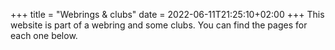 +++
title = "Webrings & clubs"
date = 2022-06-11T21:25:10+02:00
+++
This website is part of a webring and some clubs. You can find the pages for each one below.
